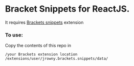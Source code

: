 Bracket Snippets for ReactJS.
===

It requires [Brackets snippets](https://github.com/jrowny/brackets-snippets) extension

### To use:

Copy the contents of this repo in

    /your Brackets extension location /extensions/user/jrowny.brackets.snippets/data/

